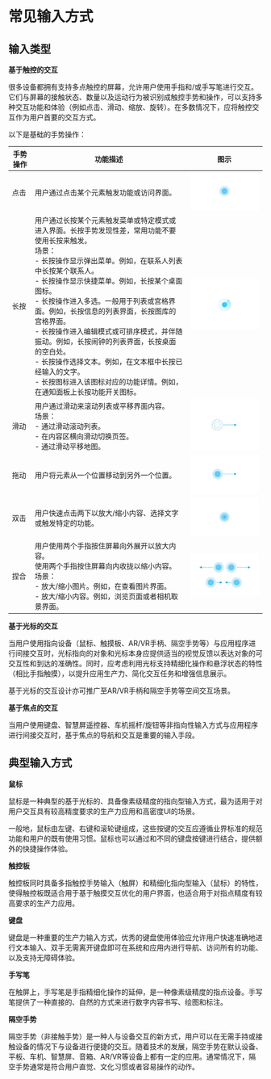 # 常见输入方式


## 输入类型

**基于触控的交互**

很多设备都拥有支持多点触控的屏幕，允许用户使用手指和/或手写笔进行交互。它们与屏幕的接触状态、数量以及运动行为被识别成触控手势和操作，可以支持多种交互功能和体验（例如点击、滑动、缩放、旋转）。在多数情况下，应将触控交互作为用户首要的交互方式。

以下是基础的手势操作：

  | **手势操作** | **功能描述** | **图示** | 
| -------- | -------- | -------- |
| 点击 | 用户通过点击某个元素触发功能或访问界面。 | ![zh-cn_image_0000001517133754](figures/zh-cn_image_0000001517133754.png) | 
| 长按 | 用户通过长按某个元素触发菜单或特定模式或进入界面。长按手势发现性差，常用功能不要使用长按来触发。<br/>场景：<br/>-&nbsp;长按操作显示弹出菜单。例如，在联系人列表中长按某个联系人。<br/>-&nbsp;长按操作显示快捷菜单。例如，长按某个桌面图标。<br/>-&nbsp;长按操作进入多选。一般用于列表或宫格界面。例如，长按信息的列表界面，长按图库的宫格界面。<br/>-&nbsp;长按操作进入编辑模式或可排序模式，并伴随振动。例如，长按闹钟的列表界面，长按桌面的空白处。<br/>-&nbsp;长按操作选择文本。例如，在文本框中长按已经输入的文字。<br/>-&nbsp;长按图标进入该图标对应的功能详情。例如，在通知面板上长按功能开关图标。 | ![zh-cn_image_0000001568212917](figures/zh-cn_image_0000001568212917.png) | 
| 滑动 | 用户通过滑动来滚动列表或平移界面内容。<br/>场景：<br/>-&nbsp;通过滑动滚动列表。<br/>-&nbsp;在内容区横向滑动切换页签。<br/>-&nbsp;通过滑动平移地图。 | ![zh-cn_image_0000001517612884](figures/zh-cn_image_0000001517612884.png) | 
| 拖动 | 用户将元素从一个位置移动到另外一个位置。 | ![zh-cn_image_0000001517293348](figures/zh-cn_image_0000001517293348.png) | 
| 双击 | 用户快速点击两下以放大/缩小内容、选择文字或触发特定的功能。 | ![zh-cn_image_0000001517452920](figures/zh-cn_image_0000001517452920.png) | 
| 捏合 | 用户使用两个手指按住屏幕向外展开以放大内容。<br/>使用两个手指按住屏幕向内收拢以缩小内容。<br/>场景：<br/>-&nbsp;放大/缩小图片。例如，在查看图片界面。<br/>-&nbsp;放大/缩小内容。例如，浏览页面或者相机取景界面。 | ![zh-cn_image_0000001568293069](figures/zh-cn_image_0000001568293069.png) | 

**基于光标的交互**

当用户使用指向设备（鼠标、触摸板、AR/VR手柄、隔空手势等）与应用程序进行间接交互时，光标指向的对象和光标本身应提供适当的视觉反馈以表达对象的可交互性和到达的准确性。同时，应考虑利用光标支持精细化操作和悬浮状态的特性（相比手指触摸），以提升应用生产力、简化交互任务和增强信息展示。

基于光标的交互设计亦可推广至AR/VR手柄和隔空手势等空间交互场景。

**基于焦点的交互**

当用户使用键盘、智慧屏遥控器、车机摇杆/旋钮等非指向性输入方式与应用程序进行间接交互时，基于焦点的导航和交互是重要的输入手段。


## 典型输入方式

**鼠标**

鼠标是一种典型的基于光标的、具备像素级精度的指向型输入方式，最为适用于对用户交互具有较高精度要求的生产力应用和高密度UI的场景。

一般地，鼠标由左键、右键和滚轮键组成，这些按键的交互应遵循业界标准的规范功能和用户的既有使用习惯。鼠标也可以通过和不同的键盘按键进行结合，提供额外的快捷操作体验。

**触控板**

触控板同时具备多指触控手势输入（触屏）和精细化指向型输入（鼠标）的特性，使得触控板既适合用于基于触摸交互优化的用户界面，也适合用于对指点精度有较高要求的生产力应用。

**键盘**

键盘是一种重要的生产力输入方式，优秀的键盘使用体验应允许用户快速准确地进行文本输入、双手无需离开键盘即可在系统和应用内进行导航、访问所有的功能、以及支持无障碍体验。

**手写笔**

在触屏上，手写笔是手指精细化操作的延伸，是一种像素级精度的指点设备。手写笔提供了一种直接的、自然的方式来进行数字内容书写、绘图和标注。

**隔空手势**

隔空手势（非接触手势）是一种人与设备交互的新方式，用户可以在无需手持或接触设备的情况下与设备进行便捷的交互。随着技术的发展，隔空手势在默认设备、平板、车机、智慧屏、音箱、AR/VR等设备上都有一定的应用。通常情况下，隔空手势通常是符合用户直觉、文化习惯或者容易操作的动作。
